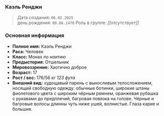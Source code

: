 ### Каэль Ренджи
> Дата создания: `06.02.2025`  
> день рождения: `09.06.1470`
>  Роль в группе: *[[отсутствует]]*

### Основная информация  
- **Полное имя:** Каэль Ренджи 
- **Раса:**  Человек
- **Класс:**  Монах *по наитию* 
- **Предыстория:** Отшельник
- **Мировоззрение:**  Хаотично доброе
- **Возраст:**  17
- **Рост / вес:**  176/56 кг *123 фута*
- **Внешний вид:**  худощавый парень с выносливым телосложением, носящий свободную одежду: обычные ботинки, широкие штаны фиолетового цвета с широким чёрным ремнем, оранжевая рубашка с рукавами до предплечий, багровая повязка на голове. Чёрные и багровые волосы длинны чуть ниже ушей, волнистые. Глаза карие и большие.